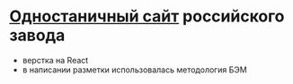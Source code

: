 # [Одностаничный сайт](https://wersu.github.io/Pioneer/) российского завода
- верстка на React
- в написании разметки использовалась методология БЭМ
